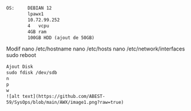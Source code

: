 
    OS:     DEBIAN 12
            lpawx1
            10.72.99.252
            4   vcpu
            4GB ram
            100GB HDD (ajout de 50GB)

Modif
    nano /etc/hostname
    nano /etc/hosts
    nano /etc/network/interfaces
    sudo reboot
        
    Ajout Disk
    sudo fdisk /dev/sdb
    n
    p
    w
    ![alt text](https://github.com/ABEST-59/SysOps/blob/main/AWX/image1.png?raw=true)
